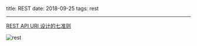 title: REST
date: 2018-09-25
tags: rest

---

[REST API URI 设计的七准则](https://github.com/jasonGeng88/blog/blob/master/201706/rest-api.md)

 ![rest](REST.png)